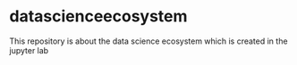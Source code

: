 # datascienceecosystem
This repository is about the data science ecosystem which is created in the jupyter lab
